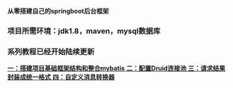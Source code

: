  **从零搭建自己的springboot后台框架** 
### 项目所需环境：jdk1.8，maven，mysql数据库

### 系列教程已经开始陆续更新



[ **一：搭建项目基础框架结构和整合mybatis** ](https://juejin.im/post/5ad6b3c3f265da237c696ba0)
[ **二：配置Druid连接池**  ](https://juejin.im/post/5ad703686fb9a028dd4ec453)
[ **三：请求结果封装成统一格式** ](https://juejin.im/post/5ad7ed676fb9a045dd1f0450)
[ **四：自定义消息转换器** ](https://juejin.im/post/5ad811e66fb9a0460138ceb1)

